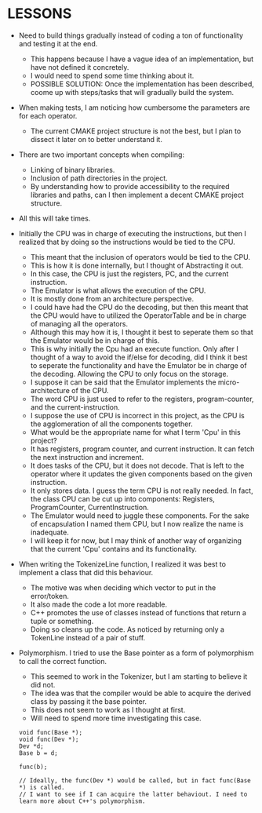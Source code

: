 # LESSONS

* Need to build things gradually instead of coding a ton of functionality and testing it at the end.
	- This happens because I have a vague idea of an implementation, but have not defined it concretely.
	- I would need to spend some time thinking about it.
	* POSSIBLE SOLUTION: Once the implementation has been described, coome up with steps/tasks that will gradually build the system.

* When making tests, I am noticing how cumbersome the parameters are for each operator.
	- The current CMAKE project structure is not the best, but I plan to dissect it later on to better understand it.
* There are two important concepts when compiling:
	- Linking of binary libraries.
	- Inclusion of path directories in the project.
	- By understanding how to provide accessibility to the required libraries and paths, can I then implement a decent CMAKE project structure.
* All this will take times.

* Initially the CPU was in charge of executing the instructions, but then I realized that by doing so the instructions would be tied to the CPU.
	- This meant that the inclusion of operators would be tied to the CPU.
	- This is how it is done internally, but I thought of Abstracting it out.
	- In this case, the CPU is just the registers, PC, and the current instruction.
	- The Emulator is what allows the execution of the CPU.
	- It is mostly done from an architecture perspective.
	- I could have had the CPU do the decoding, but then this meant that the CPU would have to utilized the OperatorTable and be in charge of managing all the operators.
	- Although this may how it is, I thought it best to seperate them so that the Emulator would be in charge of this.
	- This is why initially the Cpu had an execute function. Only after I thought of a way to avoid the if/else for decoding, did I think it best to seperate the functionality and have the Emulator be in charge of the decoding. Allowing the CPU to only focus on the storage.
	- I suppose it can be said that the Emulator implements the micro-architecture of the CPU.
	- The word CPU is just used to refer to the registers, program-counter, and the current-instruction.
	- I suppose the use of CPU is incorrect in this project, as the CPU is the agglomeration of all the components together.
	- What would be the appropriate name for what I term 'Cpu' in this project?
	- It has registers, program counter, and current instruction. It can fetch the next instruction and increment. 
	- It does tasks of the CPU, but it does not decode. That is left to the operator where it updates the given components based on the given instruction.
	- It only stores data. I guess the term CPU is not really needed. In fact, the class CPU can be cut up into components: Registers, ProgramCounter, CurrentInstruction.
	- The Emulator would need to juggle these components. For the sake of encapsulation I named them CPU, but I now realize the name is inadequate.
	- I will keep it for now, but I may think of another way of organizing that the current 'Cpu' contains and its functionality.

* When writing the TokenizeLine function, I realized it was best to implement a class that did this behaviour.
	- The motive was when deciding which vector to put in the error/token.
	- It also made the code a lot more readable.
	- C++ promotes the use of classes instead of functions that return a tuple or something.
	- Doing so cleans up the code. As noticed by returning only a TokenLine instead of a pair of stuff.

* Polymorphism. I tried to use the Base pointer as a form of polymorphism to call the correct function.
	- This seemed to work in the Tokenizer, but I am starting to believe it did not.
	- The idea was that the compiler would be able to acquire the derived class by passing it the base pointer.
	- This does not seem to work as I thought at first.
	- Will need to spend more time investigating this case.
	```
	void func(Base *);
	void func(Dev *);
	Dev *d;
	Base b = d;

	func(b);

	// Ideally, the func(Dev *) would be called, but in fact func(Base *) is called.
	// I want to see if I can acquire the latter behaviout. I need to learn more about C++'s polymorphism.
	```
